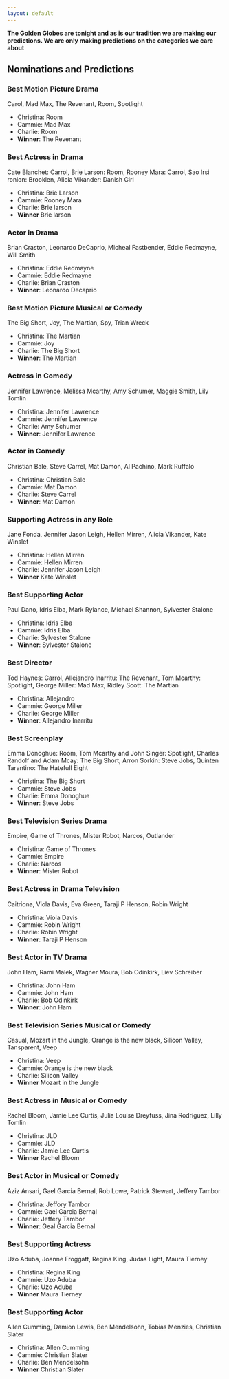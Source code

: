 ```yaml
---
layout: default
---
```


**The Golden Globes are tonight and as is our tradition we are making our predictions. We are only making predictions on the categories we care about**

## Nominations and Predictions

### Best Motion Picture Drama
Carol, Mad Max, The Revenant, Room, Spotlight

* Christina: Room
* Cammie: Mad Max
* Charlie: Room
* **Winner**: The Revenant

### Best Actress in Drama
Cate Blanchet: Carrol, Brie Larson: Room, Rooney Mara: Carrol, Sao Irsi ronion: Brooklen, Alicia Vikander: Danish Girl

* Christina: Brie Larson
* Cammie: Rooney Mara
* Charlie: Brie larson
* **Winner** Brie larson

### Actor in Drama
Brian Craston, Leonardo DeCaprio, Micheal Fastbender, Eddie Redmayne, Will Smith

* Christina: Eddie Redmayne
* Cammie: Eddie Redmayne
* Charlie: Brian Craston
* **Winner**: Leonardo Decaprio

### Best Motion Picture Musical or Comedy
The Big Short, Joy, The Martian, Spy, Trian Wreck

* Christina: The Martian
* Cammie: Joy
* Charlie: The Big Short
* **Winner**: The Martian

### Actress in Comedy
Jennifer Lawrence, Melissa Mcarthy, Amy Schumer, Maggie Smith, Lily Tomlin

* Christina: Jennifer Lawrence
* Cammie: Jennifer Lawrence
* Charlie: Amy Schumer
* **Winner**: Jennifer Lawrence

### Actor in Comedy
Christian Bale, Steve Carrel, Mat Damon, Al Pachino, Mark Ruffalo

* Christina: Christian Bale
* Cammie: Mat Damon
* Charlie: Steve Carrel
* **Winner**: Mat Damon

### Supporting Actress in any Role
Jane Fonda, Jennifer Jason Leigh, Hellen Mirren, Alicia Vikander, Kate Winslet

* Christina: Hellen Mirren
* Cammie: Hellen Mirren
* Charlie: Jennifer Jason Leigh
* **Winner** Kate Winslet

### Best Supporting Actor
Paul Dano, Idris Elba, Mark Rylance, Michael Shannon, Sylvester Stalone

* Christina: Idris Elba
* Cammie: Idris Elba
* Charlie: Sylvester Stalone
* **Winner**: Sylvester Stalone

### Best Director
Tod Haynes: Carrol, Allejandro Inarritu: The Revenant, Tom Mcarthy: Spotlight, George Miller: Mad Max, Ridley Scott: The Martian

* Christina: Allejandro
* Cammie: George Miller
* Charlie: George Miller
* **Winner**: Allejandro Inarritu

### Best Screenplay
Emma Donoghue: Room, Tom Mcarthy and John Singer: Spotlight, Charles Randolf and Adam Mcay: The Big Short, Arron Sorkin: Steve Jobs, Quinten Tarantino: The Hatefull Eight

* Christina: The Big Short
* Cammie: Steve Jobs
* Charlie: Emma Donoghue
* **Winner**: Steve Jobs

### Best Television Series Drama
Empire, Game of Thrones, Mister Robot, Narcos, Outlander

* Christina: Game of Thrones
* Cammie: Empire
* Charlie: Narcos
* **Winner**: Mister Robot

### Best Actress in Drama Television
Caitriona, Viola Davis, Eva Green, Taraji P Henson, Robin Wright

* Christina: Viola Davis
* Cammie: Robin Wright
* Charlie: Robin Wright
* **Winner**: Taraji P Henson

### Best Actor in TV Drama
John Ham, Rami Malek, Wagner Moura, Bob Odinkirk, Liev Schreiber

* Christina: John Ham
* Cammie: John Ham
* Charlie: Bob Odinkirk
* **Winner**: John Ham

### Best Television Series Musical or Comedy
Casual, Mozart in the Jungle, Orange is the new black, Silicon Valley, Tansparent, Veep

* Christina: Veep
* Cammie: Orange is the new black
* Charlie: Silicon Valley
* **Winner** Mozart in the Jungle

### Best Actress in Musical or Comedy
Rachel Bloom, Jamie Lee Curtis, Julia Louise Dreyfuss, Jina Rodriguez, Lilly Tomlin

* Christina: JLD
* Cammie: JLD
* Charlie: Jamie Lee Curtis
* **Winner** Rachel Bloom

### Best Actor in Musical or Comedy
Aziz Ansari, Gael Garcia Bernal, Rob Lowe, Patrick Stewart, Jeffery Tambor

* Christina: Jeffory Tambor
* Cammie: Gael Garcia Bernal
* Charlie: Jeffery Tambor
* **Winner**: Geal Garcia Bernal

### Best Supporting Actress
Uzo Aduba, Joanne Froggatt, Regina King, Judas Light, Maura Tierney

* Christina: Regina King
* Cammie: Uzo Aduba
* Charlie: Uzo Aduba
* **Winner** Maura Tierney

### Best Supporting Actor
Allen Cumming, Damion Lewis, Ben Mendelsohn, Tobias Menzies, Christian Slater

* Christina: Allen Cumming
* Cammie: Christian Slater
* Charlie: Ben Mendelsohn
* **Winner** Christian Slater
